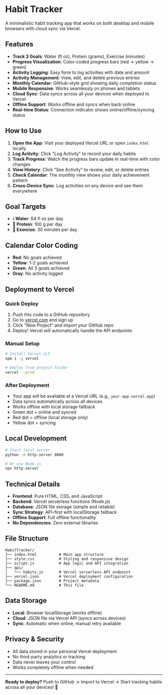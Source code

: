 # Habit Tracker

A minimalistic habit tracking app that works on both desktop and mobile browsers with cloud sync via Vercel.

## Features

- **Track 3 Goals**: Water (fl oz), Protein (grams), Exercise (minutes)
- **Progress Visualization**: Color-coded progress bars (red → yellow → green)
- **Activity Logging**: Easy form to log activities with date and amount
- **Activity Management**: View, edit, and delete previous entries
- **Monthly Calendar**: GitHub-style grid showing daily completion status
- **Mobile Responsive**: Works seamlessly on phones and tablets
- **Cloud Sync**: Data syncs across all your devices when deployed to Vercel
- **Offline Support**: Works offline and syncs when back online
- **Real-time Status**: Connection indicator shows online/offline/syncing status

## How to Use

1. **Open the App**: Visit your deployed Vercel URL or open `index.html` locally
2. **Log Activity**: Click "Log Activity" to record your daily habits
3. **Track Progress**: Watch the progress bars update in real-time with color changes
4. **View History**: Click "See Activity" to review, edit, or delete entries
5. **Check Calendar**: The monthly view shows your daily achievement pattern
6. **Cross-Device Sync**: Log activities on any device and see them everywhere

## Goal Targets

- **💧 Water**: 64 fl oz per day
- **🥩 Protein**: 100 g per day  
- **🏃 Exercise**: 30 minutes per day

## Calendar Color Coding

- **Red**: No goals achieved
- **Yellow**: 1-2 goals achieved
- **Green**: All 3 goals achieved
- **Gray**: No activity logged

## Deployment to Vercel

### Quick Deploy
1. Push this code to a GitHub repository
2. Go to [vercel.com](https://vercel.com) and sign up
3. Click "New Project" and import your GitHub repo
4. Deploy! Vercel will automatically handle the API endpoints

### Manual Setup
```bash
# Install Vercel CLI
npm i -g vercel

# Deploy from project folder
vercel --prod
```

### After Deployment
- Your app will be available at a Vercel URL (e.g., `your-app.vercel.app`)
- Data syncs automatically across all devices
- Works offline with local storage fallback
- Green dot = online and synced
- Red dot = offline (local storage only)
- Yellow dot = syncing

## Local Development

```bash
# Start local server
python -m http.server 8000

# Or use Node.js
npx http-server
```

## Technical Details

- **Frontend**: Pure HTML, CSS, and JavaScript
- **Backend**: Vercel serverless functions (Node.js)
- **Database**: JSON file storage (simple and reliable)
- **Sync Strategy**: API-first with localStorage fallback
- **Offline Support**: Full offline functionality
- **No Dependencies**: Zero external libraries

## File Structure

```
HabitTracker/
├── index.html          # Main app structure
├── style.css           # Styling and responsive design
├── script.js           # App logic and API integration
├── api/
│   └── habits.js       # Vercel serverless API endpoint
├── vercel.json         # Vercel deployment configuration
├── package.json        # Project metadata
└── README.md           # This file
```

## Data Storage

- **Local**: Browser localStorage (works offline)
- **Cloud**: JSON file via Vercel API (syncs across devices)
- **Sync**: Automatic when online, manual retry available

## Privacy & Security

- All data stored in your personal Vercel deployment
- No third-party analytics or tracking
- Data never leaves your control
- Works completely offline when needed

---

**Ready to deploy?** Push to GitHub → Import to Vercel → Start tracking habits across all your devices! 🎯